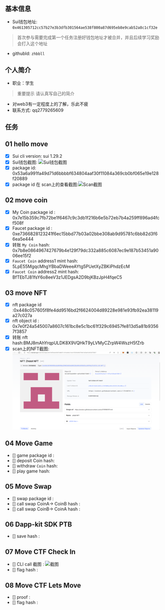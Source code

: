 ## 基本信息
- Sui钱包地址: `0x461305712cc57b27e3b3dfb301564ae538f800a87d695eb8e9cab52a8c1cf32e`
> 首次参与需要完成第一个任务注册好钱包地址才被合并，并且后续学习奖励会打入这个地址
- githubId: `zhbbll`

## 个人简介
- 职业：学生
> 重要提示 请认真写自己的简介
- 对web3有一定程度上的了解，乐此不疲
- 联系方式: qq2779265609

## 任务

##   01 hello move

- [x] Sui cli version: sui 1.29.2
- [x] Sui钱包截图: ![Sui钱包截图](./images/walletAddress.png)
- [x] package id: 0x53a6a991fa49d71d6bbbbf634804aaf30f11084a369cb0bf065e19e128f20889
- [x] package id 在 scan上的查看截图:![Scan截图](./images/packageScan.png)

##   02 move coin

- [x] My Coin package id : 0x7e15b359c7fb72be1f6467c9c3db1f216b6e5b72eb7b4a259ff896ad4fcf508f
- [x] Faucet package id : 0xe7366828123241f6ec15bbd77b03a02bbe308ab9d95781c6bb82d3f66ea5e444
- [x] 转账 `My Coin` hash: 0x7b8e0864967427679b4e129f79dc332a885c6087ec9e187b53451a9006ee15f2
- [x] `Faucet Coin` address1 mint hash: 5LpE55MgqcMhgYBbaDWeeeAYtg5PUetXyZBKiPhdzEcM
- [x] `Faucet Coin` address2 mint hash: BfTEbTJ81fsY6o8eeV3z1JEDgsA2D9bjKBzJpH4fqeC5

##   03 move NFT

- [x] nft package id :0x448c057605f8fe4dd9516bd2f6624004d89228e981e93fb92ea38119a27c027a
- [x] nft object id : 0x7e0f24a545007a8607c161bc8e5c1bc61f329c69457fe813d5a81b93567f3857
- [x] 转账 nft  hash:BMJ8mAhYrqpULDK8X9VQHkT9yLVMyCZrpW4WszH5fZrb
- [x] scan上的NFT截图: ![](./images/nft_scan.png)

##   04 Move Game

- [] game package id :
- [] deposit Coin hash:
- [] withdraw `Coin` hash:
- [] play game hash:

##   05 Move Swap
- [] swap package id :
- [] call swap CoinA-> CoinB  hash :
- [] call swap CoinB-> CoinA  hash :

##   06 Dapp-kit SDK PTB
- [] save hash :

##   07 Move CTF Check In
- [] CLI call 截图 : ![截图](./images/你的图片地址)
- [] flag hash :

##   08 Move CTF Lets Move
- [] proof : 
- [] flag hash :